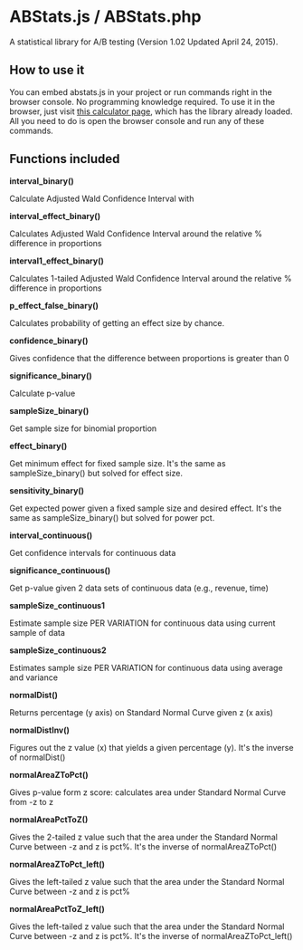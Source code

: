 ABStats.js / ABStats.php
==========

A statistical library for A/B testing (Version 1.02 Updated April 24, 2015). 

How to use it
----------------------

You can embed abstats.js in your project or run commands right in the browser console. No programming knowledge required. To use it in the browser, just visit [this calculator page](http://vladmalik.com/abstats), which has the library already loaded. All you need to do is open the browser console and run any of these commands.

Functions included
----------------------

**interval_binary()**

Calculate Adjusted Wald Confidence Interval with 

**interval_effect_binary()**

Calculates Adjusted Wald Confidence Interval around the relative % difference in proportions

**interval1_effect_binary()**

Calculates 1-tailed Adjusted Wald Confidence Interval around the relative % difference in proportions

**p_effect_false_binary()**

Calculates probability of getting an effect size by chance.

**confidence_binary()**

Gives confidence that the difference between proportions is greater than 0

**significance_binary()**

Calculate p-value

**sampleSize_binary()**

Get sample size for binomial proportion

**effect_binary()**

Get minimum effect for fixed sample size. It's the same as sampleSize_binary() but solved for effect size.

**sensitivity_binary()**

Get expected power given a fixed sample size and desired effect. It's the same as sampleSize_binary() but solved for power pct.

**interval_continuous()**

Get confidence intervals for continuous data

**significance_continuous()**

Get p-value given 2 data sets of continuous data (e.g., revenue, time)

**sampleSize_continuous1**

Estimate sample size PER VARIATION for continuous data using current sample of data

**sampleSize_continuous2**

Estimates sample size PER VARIATION for continuous data using average and variance

**normalDist()**

Returns percentage (y axis) on Standard Normal Curve given z (x axis)

**normalDistInv()**

Figures out the z value (x) that yields a given percentage (y). It's the inverse of normalDist()

**normalAreaZToPct()**

Gives p-value form z score: calculates area under Standard Normal Curve from -z to z

**normalAreaPctToZ()**

Gives the 2-tailed z value such that the area under the Standard Normal Curve between -z and z is pct%. It's the inverse of normalAreaZToPct()

**normalAreaZToPct_left()**

Gives the left-tailed z value such that the area under the Standard Normal Curve between -z and z is pct%

**normalAreaPctToZ_left()**

Gives the left-tailed z value such that the area under the Standard Normal Curve between -z and z is pct%. It's the inverse of normalAreaZToPct_left()
